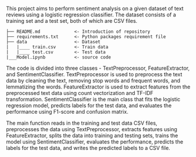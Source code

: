 

This project aims to perform sentiment analysis on a given dataset of text reviews using a logistic regression classifier. The dataset consists of a training set and a test set, both of which are CSV files.

```
├── README.md             <- Introduction of repository
├── requirements.txt      <- Python packages requirement file
├── data                  <- Dataset
|   |____ train.csv       <- Train data
|   |____ test.csv        <- Test data
|___Model.ipynb           <- source code

```

The code is divided into three classes - TextPreprocessor, FeatureExtractor, and SentimentClassifier. TextPreprocessor is used to preprocess the text data by cleaning the text, removing stop words and frequent words, and lemmatizing the words. FeatureExtractor is used to extract features from the preprocessed text data using count vectorization and TF-IDF transformation. SentimentClassifier is the main class that fits the logistic regression model, predicts labels for the test data, and evaluates the performance using F1-score and confusion matrix.

The main function reads in the training and test data CSV files, preprocesses the data using TextPreprocessor, extracts features using FeatureExtractor, splits the data into training and testing sets, trains the model using SentimentClassifier, evaluates the performance, predicts the labels for the test data, and writes the predicted labels to a CSV file.




